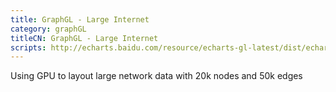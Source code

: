 ```yaml
---
title: GraphGL - Large Internet
category: graphGL
titleCN: GraphGL - Large Internet
scripts: http://echarts.baidu.com/resource/echarts-gl-latest/dist/echarts-gl.min.js
---
```

Using GPU to layout large network data with 20k nodes and 50k edges
